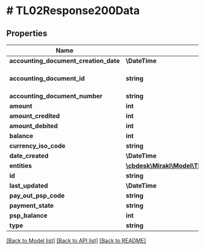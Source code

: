 # # TL02Response200Data

## Properties

Name | Type | Description | Notes
------------ | ------------- | ------------- | -------------
**accounting_document_creation_date** | **\DateTime** | The billing cycle&#39;s accounting document creation date | [optional]
**accounting_document_id** | **string** | The billing cycle&#39;s accounting document id. This field is only available for documents requests of the type: &lt;code&gt;SHOP_BILLING_CYCLE_PURCHASE_ORDER&lt;/code&gt;. | [optional]
**accounting_document_number** | **string** | The billing cycle&#39;s accounting document number | [optional]
**amount** | **int** | The amount. | [optional]
**amount_credited** | **int** | The amount credited. | [optional]
**amount_debited** | **int** | The amount debited. | [optional]
**balance** | **int** | The balance of the transaction. | [optional]
**currency_iso_code** | **string** | The currency of the shop (iso format) | [optional]
**date_created** | **\DateTime** | Creation date of the transaction line | [optional]
**entities** | [**\cbdesk\Mirakl\Model\TL02Response200DataEntities**](TL02Response200DataEntities.md) |  | [optional]
**id** | **string** | Identifier of the transaction | [optional]
**last_updated** | **\DateTime** | Date of last update of the transaction line | [optional]
**pay_out_psp_code** | **string** | Pay-out PSP code associated with the transaction. | [optional]
**payment_state** | **string** | The payment state of the transaction. | [optional]
**psp_balance** | **int** | The Pay-out balance of the transaction. | [optional]
**type** | **string** | Type of transaction (refund, transaction fee, etc ...) | [optional]

[[Back to Model list]](../../README.md#models) [[Back to API list]](../../README.md#endpoints) [[Back to README]](../../README.md)

